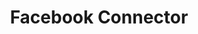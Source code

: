 ---
title: Facebook Connector
description: Quickly move data into Facebook for advertising and analytics.
image: /images/products/connectors/facebook-connector.png
---